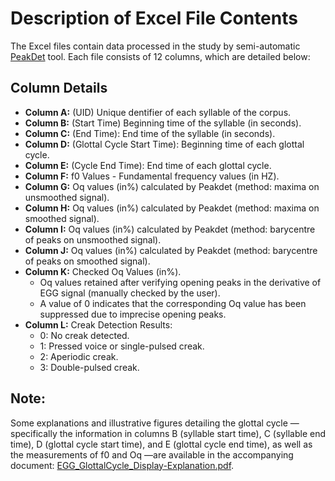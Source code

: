 # Description of Excel File Contents
The Excel files contain data processed in the study by semi-automatic [PeakDet](https://github.com/alexis-michaud/egg) tool. Each file consists of 12 columns, which are detailed below:

## Column Details
- **Column A:** (UID) Unique dentifier of each syllable of the corpus.
- **Column B:** (Start Time) Beginning time of the syllable (in seconds).
- **Column C:** (End Time): End time of the syllable (in seconds).
- **Column D:** (Glottal Cycle Start Time): Beginning time of each glottal cycle.
- **Column E:** (Cycle End Time): End time of each glottal cycle.
- **Column F:** f0 Values - Fundamental frequency values (in HZ).
- **Column G:** Oq values (in%) calculated by Peakdet (method: maxima on unsmoothed signal).
- **Column H:** Oq values (in%) calculated by Peakdet (method: maxima on smoothed signal).
- **Column I:** Oq values (in%) calculated by Peakdet (method: barycentre of peaks on unsmoothed signal).
- **Column J:** Oq values (in%) calculated by Peakdet (method: barycentre of peaks on smoothed signal).
- **Column K:** Checked Oq Values (in%).
  - Oq values retained after verifying opening peaks in the derivative of EGG signal (manually checked by the user).
  - A value of 0 indicates that the corresponding Oq value has been suppressed due to imprecise opening peaks.
- **Column L:** Creak Detection Results:
  - 0: No creak detected.
  - 1: Pressed voice or single-pulsed creak.
  - 2: Aperiodic creak.
  - 3: Double-pulsed creak.
## Note: 
Some explanations and illustrative figures detailing the glottal cycle —specifically the information in columns B (syllable start time), C (syllable end time), D (glottal cycle start time), and E (glottal cycle end time), as well as the measurements of f0 and Oq —are available in the accompanying document: [EGG_GlottalCycle_Display-Explanation.pdf](https://github.com/MinhChauNGUYEN/EGG-ML/blob/main/CLD2025_EGG/InputData_excel/GlottalCycle_Display-Explanation.pdf).
